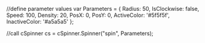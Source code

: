 <!--add library reference-->
<script src="cSpinner.js"></script>


//define parameter values
var Parameters = {
	Radius: 50,
	IsClockwise: false,
	Speed: 100,
	Density: 20,
	PosX: 0,
	PosY: 0,
	ActiveColor: '#5f5f5f',
	InactiveColor: '#a5a5a5'
};

//call cSpinner
cs = cSpinner.Spinner("spin", Parameters);
